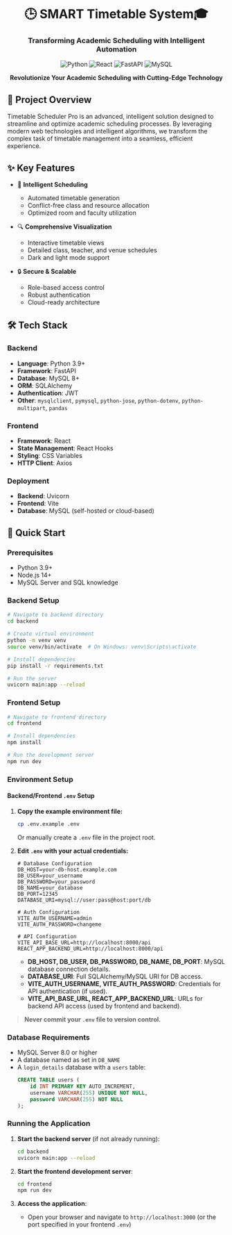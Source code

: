 <div align="center">
  
  # 🕒 SMART Timetable System🎓

  ### Transforming Academic Scheduling with Intelligent Automation

  ![Python](https://img.shields.io/badge/Python-3.9+-blue?style=for-the-badge&logo=python)
  ![React](https://img.shields.io/badge/React-17+-61DAFB?style=for-the-badge&logo=react)
  ![FastAPI](https://img.shields.io/badge/FastAPI-0.68+-009688?style=for-the-badge&logo=fastapi)
  ![MySQL](https://img.shields.io/badge/MySQL-8+-4479A1?style=for-the-badge&logo=mysql)

  **Revolutionize Your Academic Scheduling with Cutting-Edge Technology**
</div>

## 🌟 Project Overview

Timetable Scheduler Pro is an advanced, intelligent solution designed to streamline and optimize academic scheduling processes. By leveraging modern web technologies and intelligent algorithms, we transform the complex task of timetable management into a seamless, efficient experience.

## ✨ Key Features

- 🚀 **Intelligent Scheduling**
  - Automated timetable generation
  - Conflict-free class and resource allocation
  - Optimized room and faculty utilization

- 🔍 **Comprehensive Visualization**
  - Interactive timetable views
  - Detailed class, teacher, and venue schedules
  - Dark and light mode support

- 🔒 **Secure & Scalable**
  - Role-based access control
  - Robust authentication
  - Cloud-ready architecture

## 🛠 Tech Stack

### Backend
- **Language**: Python 3.9+
- **Framework**: FastAPI
- **Database**: MySQL 8+
- **ORM**: SQLAlchemy
- **Authentication**: JWT
- **Other**: `mysqlclient`, `pymysql`, `python-jose`, `python-dotenv`, `python-multipart`, `pandas`

### Frontend
- **Framework**: React
- **State Management**: React Hooks
- **Styling**: CSS Variables
- **HTTP Client**: Axios

### Deployment
- **Backend**: Uvicorn
- **Frontend**: Vite
- **Database**: MySQL (self-hosted or cloud-based)

## 🚀 Quick Start

### Prerequisites
- Python 3.9+
- Node.js 14+
- MySQL Server and SQL knowledge

### Backend Setup
```bash
# Navigate to backend directory
cd backend

# Create virtual environment
python -m venv venv
source venv/bin/activate  # On Windows: venv\Scripts\activate

# Install dependencies
pip install -r requirements.txt

# Run the server 
uvicorn main:app --reload
```

### Frontend Setup
```bash
# Navigate to frontend directory
cd frontend

# Install dependencies
npm install

# Run the development server
npm run dev
```

### Environment Setup

#### Backend/Frontend `.env` Setup

1. **Copy the example environment file:**
   ```bash
   cp .env.example .env
   ```
   Or manually create a `.env` file in the project root.

2. **Edit `.env` with your actual credentials:**
   ```env
   # Database Configuration
   DB_HOST=your-db-host.example.com
   DB_USER=your_username
   DB_PASSWORD=your_password
   DB_NAME=your_database
   DB_PORT=12345
   DATABASE_URI=mysql://user:pass@host:port/db

   # Auth Configuration
   VITE_AUTH_USERNAME=admin
   VITE_AUTH_PASSWORD=changeme

   # API Configuration
   VITE_API_BASE_URL=http://localhost:8000/api
   REACT_APP_BACKEND_URL=http://localhost:8000/api
   ```

   - **DB_HOST, DB_USER, DB_PASSWORD, DB_NAME, DB_PORT**: MySQL database connection details.
   - **DATABASE_URI**: Full SQLAlchemy/MySQL URI for DB access.
   - **VITE_AUTH_USERNAME, VITE_AUTH_PASSWORD**: Credentials for API authentication (if used).
   - **VITE_API_BASE_URL, REACT_APP_BACKEND_URL**: URLs for backend API access (used by frontend and backend).

> **Never commit your `.env` file to version control.**

### Database Requirements

- MySQL Server 8.0 or higher
- A database named as set in `DB_NAME`
- A `login_details` database with a `users` table:
  ```sql
  CREATE TABLE users (
      id INT PRIMARY KEY AUTO_INCREMENT,
      username VARCHAR(255) UNIQUE NOT NULL,
      password VARCHAR(255) NOT NULL
  );
  ```

### Running the Application

1. **Start the backend server** (if not already running):
   ```bash
   cd backend
   uvicorn main:app --reload
   ```

2. **Start the frontend development server**:
   ```bash
   cd frontend
   npm run dev
   ```

3. **Access the application**:
   - Open your browser and navigate to `http://localhost:3000` (or the port specified in your frontend `.env`)
